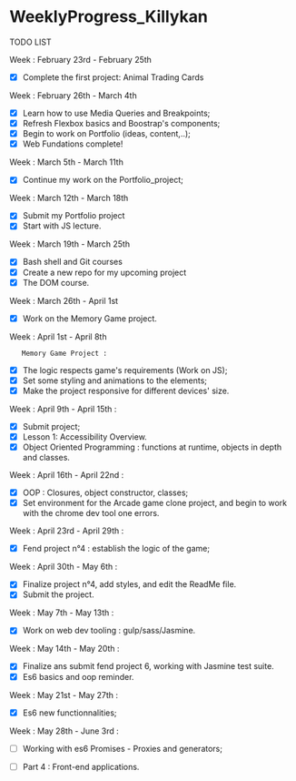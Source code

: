 # WeeklyProgress_Killykan
TODO LIST

Week : February 23rd - February 25th
- [X] Complete the first project: Animal Trading Cards

Week : February 26th - March 4th
- [X] Learn how to use Media Queries and Breakpoints;
- [X] Refresh Flexbox basics and Boostrap's components;
- [X] Begin to work on Portfolio (ideas, content,..);
- [X] Web Fundations complete!

Week : March 5th - March 11th

- [X] Continue my work on the Portfolio_project;

Week : March 12th - March 18th

- [X] Submit my Portfolio project
- [X] Start with JS lecture.

Week : March 19th - March 25th

- [X] Bash shell and Git courses
- [X] Create a new repo for my upcoming project
- [X] The DOM course.

Week : March 26th - April 1st

- [X] Work on the Memory Game project.

Week : April 1st - April 8th

       Memory Game Project :
- [X] The logic respects game's requirements (Work on JS);
- [X] Set some styling and animations to the elements;
- [X] Make the project responsive for different devices' size.

Week : April 9th - April 15th :

 - [X] Submit project;
 - [X] Lesson 1: Accessibility Overview.
 - [X] Object Oriented Programming : functions at runtime, objects in depth and classes.
 
 Week : April 16th - April 22nd :
 
 - [X] OOP : Closures, object constructor, classes;
 - [X] Set environment for the Arcade game clone project, and begin to work with the chrome dev tool one errors.
 
 Week : April 23rd - April 29th :
 
 - [X] Fend project n°4 : establish the logic of the game;
 
 Week : April 30th - May 6th :
 
 - [X] Finalize project n°4, add styles, and edit the ReadMe file.
 - [X] Submit the project.
 
 Week : May 7th - May 13th :
 
 - [X] Work on web dev tooling : gulp/sass/Jasmine.

Week : May 14th - May 20th : 

 - [X] Finalize ans submit fend project 6, working with Jasmine test suite. 
 - [X] Es6 basics and oop reminder.
 
Week : May 21st - May 27th :

 - [X] Es6 new functionnalities;
 
Week : May 28th - June 3rd :

 - [ ] Working with es6 Promises - Proxies and generators;
 - [ ] Part 4 : Front-end applications.
 
